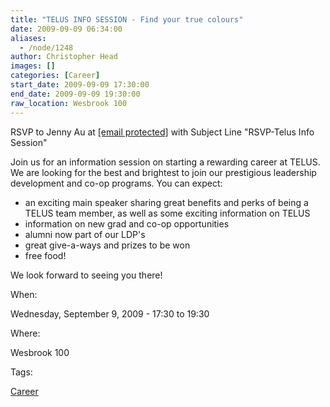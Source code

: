 ```yaml
---
title: "TELUS INFO SESSION - Find your true colours"
date: 2009-09-09 06:34:00
aliases:
  - /node/1248
author: Christopher Head
images: []
categories: [Career]
start_date: 2009-09-09 17:30:00
end_date: 2009-09-09 19:30:00
raw_location: Wesbrook 100
---
```


RSVP to Jenny Au at [\[email protected\]](/cdn-cgi/l/email-protection#bcd6d9d2d2c592ddc9fcc9dedf92dfdd) with Subject Line "RSVP-Telus Info Session"

Join us for an information session on starting a rewarding career at TELUS. We are looking for the best and brightest to join our prestigious leadership development and co-op programs. You can expect:

*   an exciting main speaker sharing great benefits and perks of being a TELUS team member, as well as some exciting information on TELUS
*   information on new grad and co-op opportunities
*   alumni now part of our LDP's
*   great give-a-ways and prizes to be won
*   free food!

We look forward to seeing you there!

When: 

Wednesday, September 9, 2009 - 17:30 to 19:30

Where: 

Wesbrook 100

Tags: 

[Career](/career)

